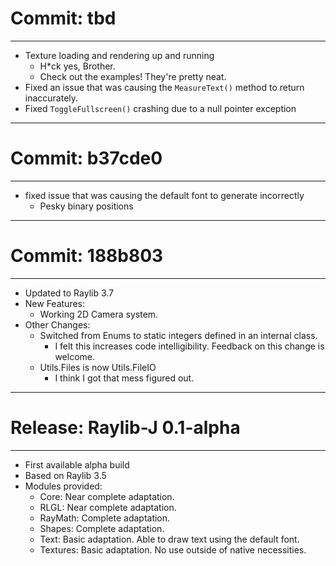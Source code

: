 # Commit: tbd

<hr>

* Texture loading and rendering up and running
    - H*ck yes, Brother.
    - Check out the examples! They're pretty neat.
* Fixed an issue that was causing the `MeasureText()` method to return inaccurately.
* Fixed `ToggleFullscreen()` crashing due to a null pointer exception


<hr>


# Commit: b37cde0

<hr>

* fixed issue that was causing the default font to generate incorrectly
    - Pesky binary positions

<hr>

# Commit: 188b803

<hr>

* Updated to Raylib 3.7
* New Features:
    - Working 2D Camera system.
* Other Changes:
    - Switched from Enums to static integers defined in an internal class.
        - I felt this increases code intelligibility. Feedback on this change is welcome.
    - Utils.Files is now Utils.FileIO
        - I think I got that mess figured out.
<hr>

# Release: Raylib-J 0.1-alpha
<hr>

* First available alpha build
* Based on Raylib 3.5
* Modules provided:
    - Core: Near complete adaptation. 
    - RLGL: Near complete adaptation.
    - RayMath: Complete adaptation.
    - Shapes: Complete adaptation.
    - Text: Basic adaptation. Able to draw text using the default font.
    - Textures: Basic adaptation. No use outside of native necessities.